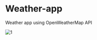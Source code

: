 # Weather-app
Weather app using  OpenWeatherMap API

![1](https://github.com/ruturajjadhav07/Weather-app/assets/109014091/71edb9d0-23f9-48c5-85ff-de05a6191f93)

